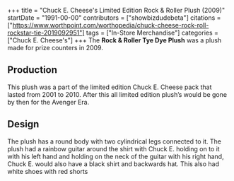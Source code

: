 +++
title = "Chuck E. Cheese's Limited Edition Rock & Roller Plush (2009)"
startDate = "1991-00-00"
contributors = ["showbizdudebeta"]
citations = ["https://www.worthpoint.com/worthopedia/chuck-cheese-rock-roll-rockstar-tie-2019092951"]
tags = ["In-Store Merchandise"]
categories = ["Chuck E. Cheese's"]
+++
The **Rock & Roller Tye Dye Plush** was a plush made for prize counters in 2009. 

## Production 

This plush was a part of the limited edition Chuck E. Cheese pack that lasted from 2001 to 2010. After this all limited edition plush’s would be gone by then for the Avenger Era. 

## Design 

The plush has a round body with two cylindrical legs connected to it. The plush had a rainbow guitar around the shirt with Chuck E. holding on to it with his left hand and holding on the neck of the guitar with his right hand, Chuck E. would also have a black shirt and backwards hat. This also had white shoes with red shorts 
